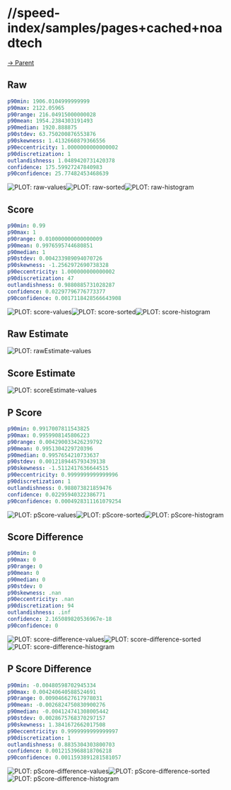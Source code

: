 
# //speed-index/samples/pages+cached+noadtech

[→ Parent](../..)


## Raw


```yaml
p90min: 1906.0104999999999
p90max: 2122.05965
p90range: 216.04915000000028
p90mean: 1954.2384303191493
p90median: 1920.888875
p90stdev: 63.750200876553876
p90skewness: 1.4132660879366556
p90eccentricity: 1.0000000000000002
p90discretization: 1
outlandishness: 1.0489420731420378
confidence: 175.59927247840983
p90confidence: 25.77482453468639

```

![PLOT: raw-values](./raw/values.svg)![PLOT: raw-sorted](./raw/sorted.svg)![PLOT: raw-histogram](./raw/histogram.svg)
## Score


```yaml
p90min: 0.99
p90max: 1
p90range: 0.010000000000000009
p90mean: 0.9976595744680851
p90median: 1
p90stdev: 0.004233989094070726
p90skewness: -1.2562972690738328
p90eccentricity: 1.000000000000002
p90discretization: 47
outlandishness: 0.9880885731028287
confidence: 0.02297796776773377
p90confidence: 0.0017118428566643908

```

![PLOT: score-values](./score/values.svg)![PLOT: score-sorted](./score/sorted.svg)![PLOT: score-histogram](./score/histogram.svg)
## Raw Estimate

![PLOT: rawEstimate-values](./rawEstimate/values.svg)
## Score Estimate

![PLOT: scoreEstimate-values](./scoreEstimate/values.svg)
## P Score


```yaml
p90min: 0.9917007811543825
p90max: 0.9959908145806223
p90range: 0.004290033426239792
p90mean: 0.9951304229720396
p90median: 0.9957654210733637
p90stdev: 0.0012189445793439138
p90skewness: -1.5112417636644515
p90eccentricity: 0.9999999999999996
p90discretization: 1
outlandishness: 0.988073821859476
confidence: 0.02295940322386771
p90confidence: 0.0004928311161079254

```

![PLOT: pScore-values](./pScore/values.svg)![PLOT: pScore-sorted](./pScore/sorted.svg)![PLOT: pScore-histogram](./pScore/histogram.svg)
## Score Difference


```yaml
p90min: 0
p90max: 0
p90range: 0
p90mean: 0
p90median: 0
p90stdev: 0
p90skewness: .nan
p90eccentricity: .nan
p90discretization: 94
outlandishness: .inf
confidence: 2.165089820536967e-18
p90confidence: 0

```

![PLOT: score-difference-values](./score-difference/values.svg)![PLOT: score-difference-sorted](./score-difference/sorted.svg)![PLOT: score-difference-histogram](./score-difference/histogram.svg)
## P Score Difference


```yaml
p90min: -0.00480598702945334
p90max: 0.004240640588524691
p90range: 0.009046627617978031
p90mean: -0.0026824750830900276
p90median: -0.004124741308005442
p90stdev: 0.0028675768370297157
p90skewness: 1.3841672662017508
p90eccentricity: 0.9999999999999997
p90discretization: 1
outlandishness: 0.8835304303800703
confidence: 0.0012153968818706218
p90confidence: 0.0011593891281581057

```

![PLOT: pScore-difference-values](./pScore-difference/values.svg)![PLOT: pScore-difference-sorted](./pScore-difference/sorted.svg)![PLOT: pScore-difference-histogram](./pScore-difference/histogram.svg)